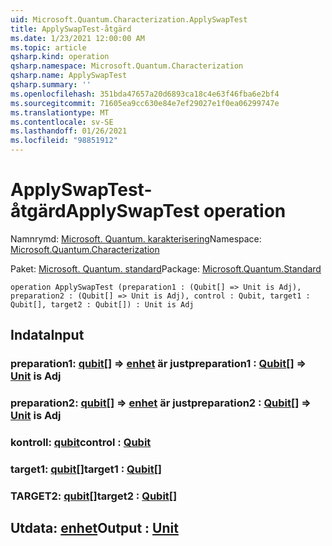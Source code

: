 ```yaml
---
uid: Microsoft.Quantum.Characterization.ApplySwapTest
title: ApplySwapTest-åtgärd
ms.date: 1/23/2021 12:00:00 AM
ms.topic: article
qsharp.kind: operation
qsharp.namespace: Microsoft.Quantum.Characterization
qsharp.name: ApplySwapTest
qsharp.summary: ''
ms.openlocfilehash: 351bda47657a20d6893ca18c4e63f46fba6e2bf4
ms.sourcegitcommit: 71605ea9cc630e84e7ef29027e1f0ea06299747e
ms.translationtype: MT
ms.contentlocale: sv-SE
ms.lasthandoff: 01/26/2021
ms.locfileid: "98851912"
---
```

# <a name="applyswaptest-operation"></a><span data-ttu-id="7a230-102">ApplySwapTest-åtgärd</span><span class="sxs-lookup"><span data-stu-id="7a230-102">ApplySwapTest operation</span></span>

<span data-ttu-id="7a230-103">Namnrymd: [Microsoft. Quantum. karakterisering](xref:Microsoft.Quantum.Characterization)</span><span class="sxs-lookup"><span data-stu-id="7a230-103">Namespace: [Microsoft.Quantum.Characterization](xref:Microsoft.Quantum.Characterization)</span></span>

<span data-ttu-id="7a230-104">Paket: [Microsoft. Quantum. standard](https://nuget.org/packages/Microsoft.Quantum.Standard)</span><span class="sxs-lookup"><span data-stu-id="7a230-104">Package: [Microsoft.Quantum.Standard](https://nuget.org/packages/Microsoft.Quantum.Standard)</span></span>




```qsharp
operation ApplySwapTest (preparation1 : (Qubit[] => Unit is Adj), preparation2 : (Qubit[] => Unit is Adj), control : Qubit, target1 : Qubit[], target2 : Qubit[]) : Unit is Adj
```


## <a name="input"></a><span data-ttu-id="7a230-105">Indata</span><span class="sxs-lookup"><span data-stu-id="7a230-105">Input</span></span>

### <a name="preparation1--qubit--unit--is-adj"></a><span data-ttu-id="7a230-106">preparation1: [qubit](xref:microsoft.quantum.lang-ref.qubit)[] => [enhet](xref:microsoft.quantum.lang-ref.unit)  är just</span><span class="sxs-lookup"><span data-stu-id="7a230-106">preparation1 : [Qubit](xref:microsoft.quantum.lang-ref.qubit)[] => [Unit](xref:microsoft.quantum.lang-ref.unit)  is Adj</span></span>




### <a name="preparation2--qubit--unit--is-adj"></a><span data-ttu-id="7a230-107">preparation2: [qubit](xref:microsoft.quantum.lang-ref.qubit)[] => [enhet](xref:microsoft.quantum.lang-ref.unit)  är just</span><span class="sxs-lookup"><span data-stu-id="7a230-107">preparation2 : [Qubit](xref:microsoft.quantum.lang-ref.qubit)[] => [Unit](xref:microsoft.quantum.lang-ref.unit)  is Adj</span></span>




### <a name="control--qubit"></a><span data-ttu-id="7a230-108">kontroll: [qubit](xref:microsoft.quantum.lang-ref.qubit)</span><span class="sxs-lookup"><span data-stu-id="7a230-108">control : [Qubit](xref:microsoft.quantum.lang-ref.qubit)</span></span>




### <a name="target1--qubit"></a><span data-ttu-id="7a230-109">target1: [qubit](xref:microsoft.quantum.lang-ref.qubit)[]</span><span class="sxs-lookup"><span data-stu-id="7a230-109">target1 : [Qubit](xref:microsoft.quantum.lang-ref.qubit)[]</span></span>




### <a name="target2--qubit"></a><span data-ttu-id="7a230-110">TARGET2: [qubit](xref:microsoft.quantum.lang-ref.qubit)[]</span><span class="sxs-lookup"><span data-stu-id="7a230-110">target2 : [Qubit](xref:microsoft.quantum.lang-ref.qubit)[]</span></span>





## <a name="output--unit"></a><span data-ttu-id="7a230-111">Utdata: [enhet](xref:microsoft.quantum.lang-ref.unit)</span><span class="sxs-lookup"><span data-stu-id="7a230-111">Output : [Unit](xref:microsoft.quantum.lang-ref.unit)</span></span>

